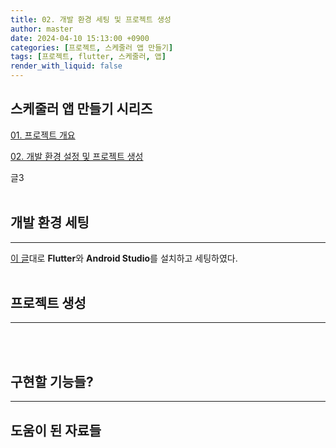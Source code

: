 ```yaml
---
title: 02. 개발 환경 세팅 및 프로젝트 생성
author: master
date: 2024-04-10 15:13:00 +0900
categories: [프로젝트, 스케줄러 앱 만들기]
tags: [프로젝트, flutter, 스케줄러, 앱]
render_with_liquid: false
---
```

## 스케줄러 앱 만들기 시리즈
[01. 프로젝트 개요](https://kes0321.github.io/posts/project-schduler-app-01)

[02. 개발 환경 설정 및 프로젝트 생성](https://kes0321.github.io/posts/project-schduler-app-02)

글3
<br>
<br>

## 개발 환경 세팅
---
[이 글](https://kes0321.github.io/posts/learn-flutter-01 "01. Flutter 설치 및 개발 환경 세팅하기")대로 **Flutter**와 **Android Studio**를 설치하고 세팅하였다.
<br>
<br>

## 프로젝트 생성
---

<br>
<br>

## 구현할 기능들?
---

## 도움이 된 자료들

